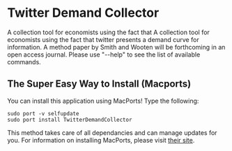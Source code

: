 Twitter Demand Collector
======================

A collection tool for economists using the fact that A collection tool for economists using the fact that twitter presents a demand curve for information. A method paper by Smith and Wooten will be forthcoming in an open access journal. Please use "--help" to see the list of available commands.

## The Super Easy Way to Install (Macports) ##

You can install this application using MacPorts!  Type the following:

	sudo port -v selfupdate
	sudo port install TwitterDemandCollector

This method takes care of all dependancies and can manage updates for you.  For information on installing MacPorts, please visit [their site](http://www.macports.org/install.php).
